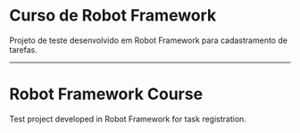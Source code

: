 # Curso de Robot Framework
Projeto de teste desenvolvido em Robot Framework para cadastramento de tarefas.

---

# Robot Framework Course
Test project developed in Robot Framework for task registration.
